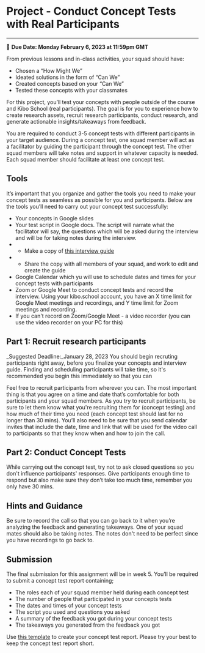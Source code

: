 # Project - Conduct Concept Tests with Real Participants
-----
<aside>
  
  📝 **Due Date: Monday February 6, 2023 at 11:59pm GMT**
 
</aside>

From previous lessons and in-class activities, your squad should have:

 - Chosen a “How Might We”
 - Ideated solutions in the form of “Can We”
 - Created concepts based on your “Can We”
 - Tested these concepts with your classmates

For this project, you’ll test your concepts with people outside of the course and Kibo School (real participants). The goal is for you to experience how to create research assets, recruit research participants, conduct research, and generate actionable insights/takeaways from feedback. 

You are required to conduct 3-5 concept tests with different participants in your target audience. During a concept test, one squad member will act as a facilitator by guiding the participant through the concept test. The other squad members will take notes and support in whatever capacity is needed. Each squad member should facilitate at least one concept test. 


## Tools
It’s important that you organize and gather  the tools you need to make your concept tests  as seamless as possible for you and participants. Below are the tools you’ll need to carry out your concept test successfully:

 - Your concepts in Google slides 
 - Your test script in Google docs. The script will narrate what the facilitator will say, the questions which will be asked during the interview and will be for taking notes during the interview. 
 - - Make a copy of [this interview guide](https://docs.google.com/document/d/15Yrog_oAWJWPjYYlOXfOp8AzBl11bWHeihO5_b00TkE/edit?usp=sharing)
 - - Share the copy with all members of your squad, and work to edit and create the guide 
 - Google Calendar which yu will use to schedule dates and times for your concept tests with participants
 - Zoom or Google Meet to conduct concept tests and record the interview. Using your kibo.school account, you have an X time limit for Google Meet meetings and recordings, and Y time limit for Zoom meetings and recording. 
 - If you can't record on Zoom/Google Meet - a video recorder (you can use the video recorder on your PC for this)


## Part 1: Recruit research participants
_Suggested Deadline:_January 28, 2023
You should begin recruting participants right away, before you finalize your concepts and interview guide. Finding and scheduling participants will take time, so it's recommended you begin this immediately so that you can 

Feel free to recruit participants from wherever you can. The most important thing is that you agree on a time and date that’s comfortable for both participants and your squad members. As you try to recruit participants, be sure to let them know what you're recruiting them for (concept testing) and how much of their time you need (each concept test should last for no longer than 30 mins). You’ll also need to be sure that you send calendar invites that include the date, time and  link that will be used for the video call to participants so that they know when and how to join the call. 


## Part 2: Conduct Concept Tests

While carrying out the concept test, try not to ask closed questions so you don't influence participants' responses. Give participants enough time to respond but also make sure they don’t take too much time, remember you only have 30 mins. 


## Hints and Guidance

Be sure to record the call so that you can go back to it when you’re analyzing the feedback and generating takeaways. One of your squad mates should also be taking notes. The notes don't need to be perfect since you have recordings to go back to.  


## Submission

The final submission for this assignment will be in week 5. You’ll be required to submit a concept test report containing;

 - The roles each of your squad member held during each concept test 
 - The number of people that participated in your concepts tests
 - The dates and times of your concept tests
 - The script you used and questions you asked
 - A summary of the feedback you got during your concept tests 
 - The takeaways you generated from the feedback you got

Use [this template]() to create your concept test report. Please try your best to keep the concept test report short. 







